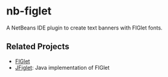 # nb-figlet
A NetBeans IDE plugin to create text banners with FIGlet fonts.

## Related Projects

* [FIGlet](http://www.figlet.org/)
* [JFiglet](https://github.com/dtmo/jfiglet): Java implementation of FIGlet
